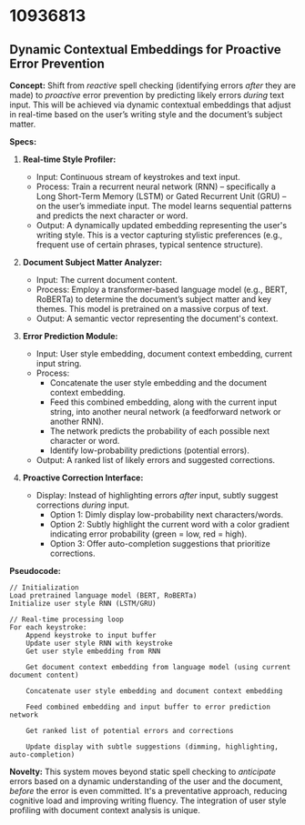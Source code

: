 # 10936813

## Dynamic Contextual Embeddings for Proactive Error Prevention

**Concept:** Shift from *reactive* spell checking (identifying errors *after* they are made) to *proactive* error prevention by predicting likely errors *during* text input. This will be achieved via dynamic contextual embeddings that adjust in real-time based on the user’s writing style and the document’s subject matter.

**Specs:**

1.  **Real-time Style Profiler:**
    *   Input: Continuous stream of keystrokes and text input.
    *   Process: Train a recurrent neural network (RNN) – specifically a Long Short-Term Memory (LSTM) or Gated Recurrent Unit (GRU) – on the user’s immediate input. The model learns sequential patterns and predicts the next character or word.
    *   Output: A dynamically updated embedding representing the user's writing style. This is a vector capturing stylistic preferences (e.g., frequent use of certain phrases, typical sentence structure).

2.  **Document Subject Matter Analyzer:**
    *   Input: The current document content.
    *   Process: Employ a transformer-based language model (e.g., BERT, RoBERTa) to determine the document’s subject matter and key themes. This model is pretrained on a massive corpus of text.
    *   Output: A semantic vector representing the document's context.

3.  **Error Prediction Module:**
    *   Input:  User style embedding, document context embedding, current input string.
    *   Process:
        *   Concatenate the user style embedding and the document context embedding.
        *   Feed this combined embedding, along with the current input string, into another neural network (a feedforward network or another RNN).
        *   The network predicts the probability of each possible next character or word.
        *   Identify low-probability predictions (potential errors).
    *   Output:  A ranked list of likely errors and suggested corrections.

4.  **Proactive Correction Interface:**
    *   Display:  Instead of highlighting errors *after* input, subtly suggest corrections *during* input.
        *   Option 1: Dimly display low-probability next characters/words.
        *   Option 2:  Subtly highlight the current word with a color gradient indicating error probability (green = low, red = high).
        *   Option 3: Offer auto-completion suggestions that prioritize corrections.

**Pseudocode:**

```
// Initialization
Load pretrained language model (BERT, RoBERTa)
Initialize user style RNN (LSTM/GRU)

// Real-time processing loop
For each keystroke:
    Append keystroke to input buffer
    Update user style RNN with keystroke
    Get user style embedding from RNN

    Get document context embedding from language model (using current document content)

    Concatenate user style embedding and document context embedding

    Feed combined embedding and input buffer to error prediction network

    Get ranked list of potential errors and corrections

    Update display with subtle suggestions (dimming, highlighting, auto-completion)
```

**Novelty:** This system moves beyond static spell checking to *anticipate* errors based on a dynamic understanding of the user and the document, *before* the error is even committed. It's a preventative approach, reducing cognitive load and improving writing fluency. The integration of user style profiling with document context analysis is unique.